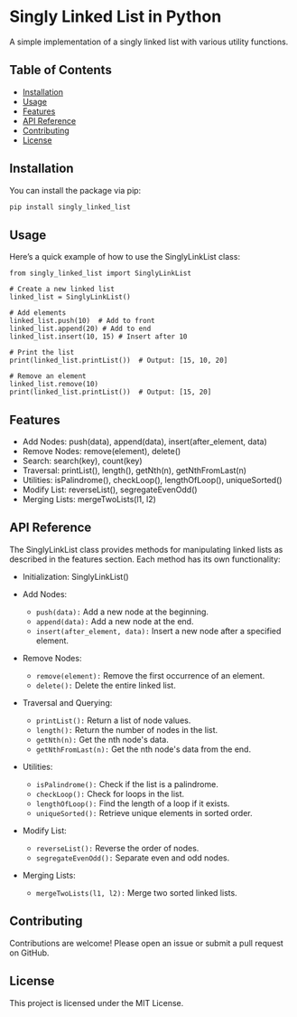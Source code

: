 # Singly Linked List in Python

A simple implementation of a singly linked list with various utility functions.

## Table of Contents
- [Installation](#installation)
- [Usage](#usage)
- [Features](#features)
- [API Reference](#api-reference)
- [Contributing](#contributing)
- [License](#license)

## Installation

You can install the package via pip:

```bash
pip install singly_linked_list
```

## Usage
Here’s a quick example of how to use the SinglyLinkList class:

```
from singly_linked_list import SinglyLinkList

# Create a new linked list
linked_list = SinglyLinkList()

# Add elements
linked_list.push(10)  # Add to front
linked_list.append(20) # Add to end
linked_list.insert(10, 15) # Insert after 10

# Print the list
print(linked_list.printList())  # Output: [15, 10, 20]

# Remove an element
linked_list.remove(10)
print(linked_list.printList())  # Output: [15, 20]
```

## Features
- Add Nodes: push(data), append(data), insert(after_element, data)
- Remove Nodes: remove(element), delete()
- Search: search(key), count(key)
- Traversal: printList(), length(), getNth(n), getNthFromLast(n)
- Utilities: isPalindrome(), checkLoop(), lengthOfLoop(), uniqueSorted()
- Modify List: reverseList(), segregateEvenOdd()
- Merging Lists: mergeTwoLists(l1, l2)

## API Reference
The SinglyLinkList class provides methods for manipulating linked lists as described in the features section. Each method has its own functionality:

- Initialization: SinglyLinkList()

- Add Nodes:
  - `push(data):` Add a new node at the beginning.
  - `append(data):` Add a new node at the end.
  - `insert(after_element, data):` Insert a new node after a specified element.

- Remove Nodes:
  - `remove(element):` Remove the first occurrence of an element.
  - `delete():` Delete the entire linked list.

- Traversal and Querying:
  - `printList():` Return a list of node values.
  - `length():` Return the number of nodes in the list.
  - `getNth(n):` Get the nth node's data.
  - `getNthFromLast(n):` Get the nth node's data from the end.

- Utilities:
  - `isPalindrome():` Check if the list is a palindrome.
  - `checkLoop():` Check for loops in the list.
  - `lengthOfLoop():` Find the length of a loop if it exists.
  - `uniqueSorted():` Retrieve unique elements in sorted order.

- Modify List:
  - `reverseList():` Reverse the order of nodes.
  - `segregateEvenOdd():` Separate even and odd nodes.

- Merging Lists:
  - `mergeTwoLists(l1, l2):` Merge two sorted linked lists.

## Contributing
Contributions are welcome! Please open an issue or submit a pull request on GitHub.

## License
This project is licensed under the MIT License.
